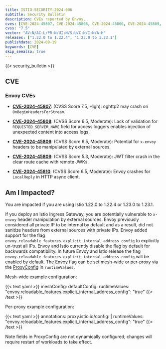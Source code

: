 ```yaml
---
title: ISTIO-SECURITY-2024-006
subtitle: Security Bulletin
description: CVEs reported by Envoy.
cves: [CVE-2024-45807, CVE-2024-45808, CVE-2024-45806, CVE-2024-45809, CVE-2024-45810]
cvss: "7.5"
vector: "AV:N/AC:L/PR:N/UI:N/S:U/C:N/I:N/A:H"
releases: ["1.22.0 to 1.22.4", "1.23.0 to 1.23.1"]
publishdate: 2024-09-19
keywords: [CVE]
skip_seealso: true
---
```


{{< security_bulletin >}}

## CVE

### Envoy CVEs

- __[CVE-2024-45807](https://github.com/envoyproxy/envoy/security/advisories/GHSA-qc52-r4x5-9w37)__: (CVSS Score 7.5, High): oghttp2 may crash on `OnBeginHeadersForStream`.

- __[CVE-2024-45808](https://github.com/envoyproxy/envoy/security/advisories/GHSA-p222-xhp9-39rc)__: (CVSS Score 6.5, Moderate): Lack of validation for `REQUESTED_SERVER_NAME` field for access loggers enables injection of unexpected content into access logs.

- __[CVE-2024-45806](https://github.com/envoyproxy/envoy/security/advisories/GHSA-ffhv-fvxq-r6mf)__: (CVSS Score 6.5, Moderate): Potential for `x-envoy` headers to be manipulated by external sources.

- __[CVE-2024-45809](https://github.com/envoyproxy/envoy/security/advisories/GHSA-wqr5-qmq7-3qw3)__: (CVSS Score 5.3, Moderate): JWT filter crash in the clear route cache with remote JWKs.

- __[CVE-2024-45810](https://github.com/envoyproxy/envoy/security/advisories/GHSA-qm74-x36m-555q)__: (CVSS Score 6.5, Moderate): Envoy crashes for `LocalReply` in HTTP async client.

## Am I Impacted?

You are impacted if you are using Istio 1.22.0 to 1.22.4 or 1.23.0 to 1.23.1.

If you deploy an Istio Ingress Gateway, you are potentially vulnerable to `x-envoy` header manipulation by external sources. Envoy previously considered all private IP to be internal
by default and as a result, did not sanitize headers from external sources with private IPs. Envoy added support for the flag `envoy.reloadable_features.explicit_internal_address_config`
to explicitly un-trust all IPs. Envoy and Istio currently disable the flag by default for backwards compatibility. In future Envoy and Istio release the flag
`envoy.reloadable_features.explicit_internal_address_config` will be enabled by default. The Envoy flag can be set mesh-wide or per-proxy via the [ProxyConfig](/pt-br/docs/reference/config/istio.mesh.v1alpha1/#ProxyConfig)
in `runtimeValues`.

Mesh-wide example configuration:

{{< text yaml >}}
meshConfig:
  defaultConfig:
    runtimeValues:
      "envoy.reloadable_features.explicit_internal_address_config": "true"
{{< /text >}}

Per-proxy example configuration:

{{< text yaml >}}
annotations:
  proxy.istio.io/config: |
    runtimeValues:
      "envoy.reloadable_features.explicit_internal_address_config": "true"
{{< /text >}}

Note fields in ProxyConfig are not dynamically configured; changes will require restart of workloads to take effect.
